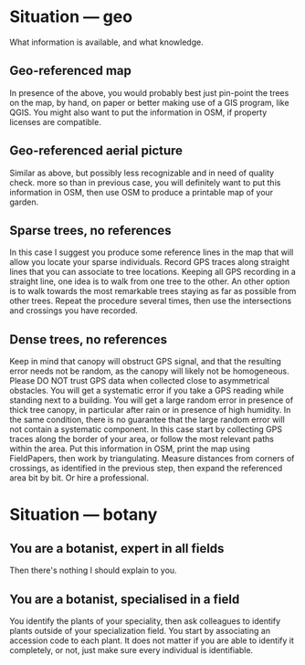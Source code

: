 # Situation — geo

 What information is available, and what knowledge.
## Geo-referenced map
 In presence of the above, you would probably best just pin-point the trees on the map, by hand, on paper or better making use of a GIS program, like QGIS. 
You might also want to put the information in OSM, if property licenses are compatible.
## Geo-referenced aerial picture
 Similar as above, but possibly less recognizable and in need of quality check.
more so than in previous case, you will definitely want to put this information in OSM, then use OSM to produce a printable map of your garden.
## Sparse trees, no references
 In this case I suggest you produce some reference lines in the map that will allow you locate your sparse individuals. Record GPS traces along straight lines that you can associate to tree locations. Keeping all GPS recording in a straight line, one idea is to walk from one tree to the other. An other option is to walk towards the most remarkable trees staying as far as possible from other trees. Repeat the procedure several times, then use the intersections and crossings you have recorded.
## Dense trees, no references
Keep in mind that canopy will obstruct GPS signal, and that the resulting error needs not be random, as the canopy will likely not be homogeneous. Please DO NOT trust GPS data when collected close to asymmetrical obstacles. You will get a systematic error if you take a GPS reading while standing next to a building. You will get a large random error in presence of thick tree canopy, in particular after rain or in presence of high humidity. In the same condition, there is no guarantee that the large random error will not contain a systematic component. 
In this case start by collecting GPS traces along the border of your area, or follow the most relevant paths within the area. Put this information in OSM, print the map using FieldPapers, then work by triangulating. Measure distances from corners of crossings, as identified in the previous step, then expand the referenced area bit by bit.
Or hire a professional.
# Situation — botany
## You are a botanist, expert in all fields
Then there's nothing I should explain to you.
## You are a botanist, specialised in a field
You identify the plants of your speciality, then ask colleagues to identify plants outside of your specialization field.
You start by associating an accession code to each plant. It does not matter if you are able to identify it completely, or not, just make sure every individual is identifiable.

